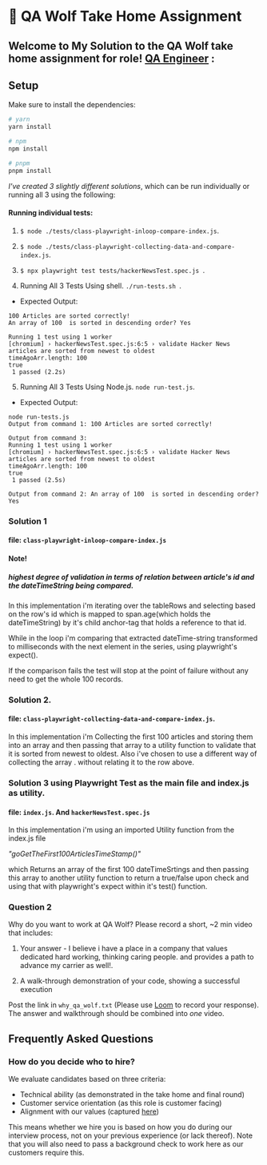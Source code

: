 # 🐺 QA Wolf Take Home Assignment

 
## Welcome to My Solution to the QA Wolf take home assignment for role! [QA Engineer](https://www.notion.so/qawolf/QA-Wolf-QA-Engineer-Remote-156203a1e476459ea5e6ffca972d0efe) :

## Setup

Make sure to install the dependencies:

```bash
# yarn
yarn install

# npm
npm install

# pnpm
pnpm install 
```

_I've created 3 slightly different solutions_, which can be run individually or running all 3 using the following:

#### Running individual tests:

1. `$ node ./tests/class-playwright-inloop-compare-index.js`.

2. `$ node ./tests/class-playwright-collecting-data-and-compare-index.js`.

3. `$ npx playwright test tests/hackerNewsTest.spec.js `.

4. Running All 3 Tests Using shell. `./run-tests.sh `. 
 - Expected Output:
 ```
100 Articles are sorted correctly!
An array of 100  is sorted in descending order? Yes

Running 1 test using 1 worker
[chromium] › hackerNewsTest.spec.js:6:5 › validate Hacker News articles are sorted from newest to oldest
timeAgoArr.length: 100
true
  1 passed (2.2s)

 ```

5. Running All 3 Tests Using Node.js. `node run-test.js`.
 - Expected Output:
 ```
node run-tests.js
Output from command 1: 100 Articles are sorted correctly!

Output from command 3: 
Running 1 test using 1 worker
[chromium] › hackerNewsTest.spec.js:6:5 › validate Hacker News articles are sorted from newest to oldest
timeAgoArr.length: 100
true
  1 passed (2.5s)

Output from command 2: An array of 100  is sorted in descending order? Yes

 ```


### Solution 1 
#### file: `class-playwright-inloop-compare-index.js`
#### Note! 
##### highest degree of validation in terms of relation between article's id and the dateTimeString being compared.


In this implementation i'm iterating over the tableRows and selecting 
based on the row's id which is mapped to span.age(which holds the dateTimeString) by it's child anchor-tag that holds a reference to that id.

While in the loop i'm comparing that extracted dateTime-string transformed to milliseconds with the next element in the series, using playwright's expect(). 

If the comparison fails the test will stop at the point of failure without any need to get the whole 100 records. 

### Solution 2.
#### file: `class-playwright-collecting-data-and-compare-index.js`.


In this implementation i'm Collecting the first 100 articles
and storing them into an array and then passing that array to a utility function to validate that it is sorted from newest to oldest.
Also i've chosen to use a different way of collecting the array . without relating it to the row above.


### Solution 3 using Playwright Test as the main file and index.js as utility.
#### file: `index.js`. And `hackerNewsTest.spec.js`


In this implementation i'm using an imported Utility function  from the index.js file

  _"goGetTheFirst100ArticlesTimeStamp()"_


which Returns an array of the first 100 dateTimeSrtings and then passing this array to 
another utility function to return a true/false upon check and using that with playwright's expect within it's test() function. 

### Question 2

Why do you want to work at QA Wolf? Please record a short, ~2 min video that includes:

1. Your answer -
   I believe i have a place in a company that values dedicated hard working, thinking caring people. 
   and provides a path to advance my carrier as well!.

2. A walk-through demonstration of your code, showing a successful execution

Post the link in `why_qa_wolf.txt` (Please use [Loom](https://www.loom.com) to record your response). The answer and walkthrough should be combined into *one* video.

## Frequently Asked Questions



### How do you decide who to hire?

We evaluate candidates based on three criteria:

- Technical ability (as demonstrated in the take home and final round)
- Customer service orientation (as this role is customer facing)
- Alignment with our values (captured [here](https://www.notion.so/qawolf/QA-Wolf-QA-Engineer-Remote-156203a1e476459ea5e6ffca972d0efe))

This means whether we hire you is based on how you do during our interview process, not on your previous experience (or lack thereof). Note that you will also need to pass a background check to work here as our customers require this.


